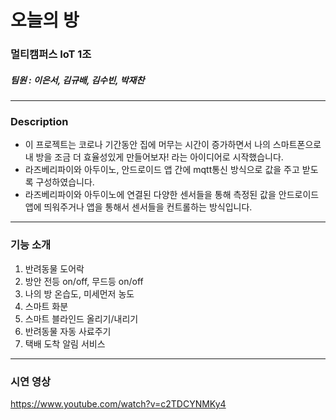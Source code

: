 # 오늘의 방

### 멀티캠퍼스 IoT 1조

##### 팀원 : 이은서, 김규배, 김수빈, 박재찬
<hr/>

### Description<br>
* 이 프로젝트는 코로나 기간동안 집에 머무는 시간이 증가하면서 나의 스마트폰으로 내 방을 조금 더 효율성있게 만들어보자! 라는 아이디어로 시작했습니다.<br>
* 라즈베리파이와 아두이노, 안드로이드 앱 간에 mqtt통신 방식으로 값을 주고 받도록 구성하였습니다.<br>
* 라즈베리파이와 아두이노에 연결된 다양한 센서들을 통해 측정된 값을 안드로이드 앱에 띄워주거나 앱을 통해서 센서들을 컨트롤하는 방식입니다.<br>
<hr/>

### 기능 소개
1. 반려동물 도어락
2. 방안 전등 on/off, 무드등 on/off
3. 나의 방 온습도, 미세먼저 농도
4. 스마트 화분
5. 스마트 블라인드 올리기/내리기
6. 반려동물 자동 사료주기
7. 택배 도착 알림 서비스
<hr/>

### 시연 영상
https://www.youtube.com/watch?v=c2TDCYNMKy4
